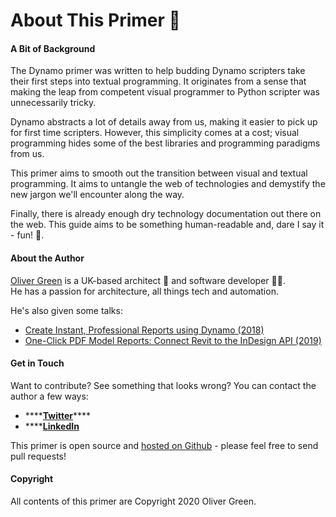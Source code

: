 # About This Primer 👋

#### A Bit of Background

The Dynamo primer was written to help budding Dynamo scripters take their first steps into textual programming. It originates from a sense that making the leap from competent visual programmer to Python scripter was unnecessarily tricky. 

Dynamo abstracts a lot of details away from us, making it easier to pick up for first time scripters. However, this simplicity comes at a cost; visual programming hides some of the best libraries and programming paradigms from us.

This primer aims to smooth out the transition between visual and textual programming. It aims to untangle the web of technologies and demystify the new jargon we'll encounter along the way.   
  
Finally, there is already enough dry technology documentation out there on the web. This guide aims to be something human-readable and, dare I say it - fun! 🦄.

#### About the Author

[Oliver Green](https://twitter.com/Oliver_E_Green) is a UK-based architect 🏡 and software developer 👨‍💻.  
He has a passion for architecture, all things tech and automation.

He's also given some talks:

* [Create Instant, Professional Reports using Dynamo \(2018\)](https://www.autodesk.com/autodesk-university/class/Create-Instant-Professional-Reports-Using-Dynamo-2018)
* [One-Click PDF Model Reports: Connect Revit to the InDesign API \(2019\)](https://www.autodesk.com/autodesk-university/class/One-Click-PDF-Model-Reports-Connect-Revit-InDesign-API-2019)

#### Get in Touch

Want to contribute? See something that looks wrong? You can contact the author a few ways:

* \*\*\*\*[**Twitter**](https://twitter.com/Oliver_E_Green)\*\*\*\*
* \*\*\*\*[**LinkedIn**](https://www.linkedin.com/in/oliver-green/)

This primer is open source and [hosted on Github](http://www.github.com/OliverEGreen/DynamoPythonPrimer) - please feel free to send pull requests!

#### Copyright

All contents of this primer are Copyright 2020 Oliver Green.


